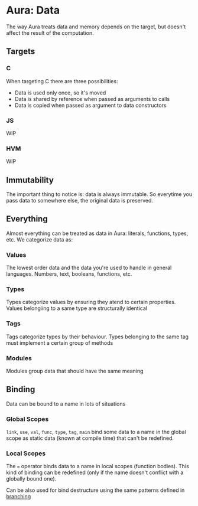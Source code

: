 # Aura: Data

The way Aura treats data and memory depends on the target, but doesn't affect the result of the computation.

## Targets

### C

When targeting C there are three possibilities:

- Data is used only once, so it's moved
- Data is shared by reference when passed as arguments to calls
- Data is copied when passed as argument to data constructors

### JS

WIP

### HVM

WIP

## Immutability

The important thing to notice is: data is always immutable. So everytime you pass data to somewhere else, the original data is preserved.

## Everything

Almost everything can be treated as data in Aura: literals, functions, types, etc. We categorize data as:

### Values

The lowest order data and the data you're used to handle in general languages. Numbers, text, booleans, functions, etc.

### Types

Types categorize values by ensuring they atend to certain properties. Values belongiing to a same type are structurally identical

### Tags

Tags categorize types by their behaviour. Types belonging to the same tag must implement a certain group of methods

### Modules

Modules group data that should have the same meaning

## Binding

Data can be bound to a name in lots of situations

### Global Scopes

`link`, `use`, `val`, `func`, `type`, `tag`, `main` bind some data to a name in the global scope as static data (known at compile time) that can't be redefined.

### Local Scopes

The `=` operator binds data to a name in local scopes (function bodies). This kind of binding can be redefined (only if the name doesn't conflict with a globally bound one).

Can be also used for bind destructure using the same patterns defined in [branching](./types/branching.md#patterns)